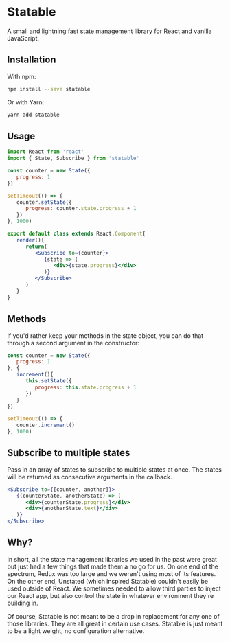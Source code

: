 # Statable

A small and lightning fast state management library for React and vanilla JavaScript.

## Installation

With npm:

```bash
npm install --save statable
```

Or with Yarn:

```bash
yarn add statable
```

## Usage

```jsx
import React from 'react'
import { State, Subscribe } from 'statable'

const counter = new State({
   progress: 1
})

setTimeout(() => {
   counter.setState({
      progress: counter.state.progress + 1
   })
}, 1000)

export default class extends React.Component{
   render(){
      return(
         <Subscribe to={counter}>
            {state => (
               <div>{state.progress}</div>
            )}
         </Subscribe>
      )
   }
}
```

## Methods

If you'd rather keep your methods in the state object, you can do that through a second argument in the constructor:

```javascript
const counter = new State({
   progress: 1
}, {
   increment(){
      this.setState({
         progress: this.state.progress + 1
      })
   }
})

setTimeout(() => {
   counter.increment()
}, 1000)
```

## Subscribe to multiple states

Pass in an array of states to subscribe to multiple states at once. The states will be returned as consecutive arguments in the callback.

```jsx
<Subscribe to={[counter, another]}>
   {(counterState, anotherState) => (
      <div>{counterState.progress}</div>
      <div>{anotherState.text}</div>
   )}
</Subscribe>
```

## Why?

In short, all the state management libraries we used in the past were great but just had a few things that made them a no go for us. On one end of the spectrum, Redux was too large and we weren't using most of its features. On the other end, Unstated (which inspired Statable) couldn't easily be used outside of React. We sometimes needed to allow third parties to inject our React app, but also control the state in whatever environment they're building in.

Of course, Statable is not meant to be a drop in replacement for any one of those libraries. They are all great in certain use cases. Statable is just meant to be a light weight, no configuration alternative.
